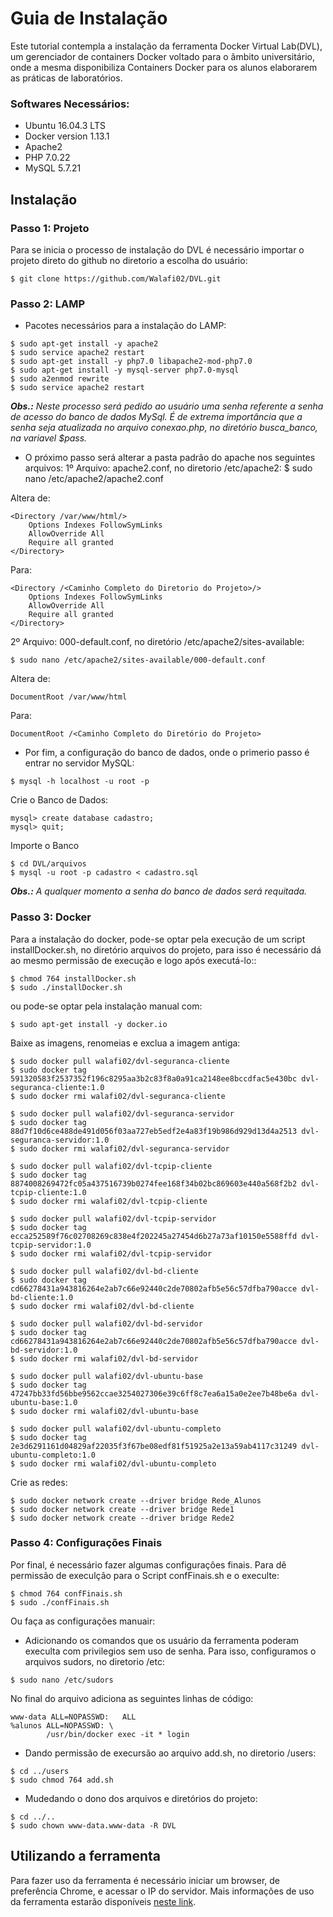 # Guia de Instalação

Este tutorial contempla a instalação da ferramenta Docker Virtual Lab(DVL), um gerenciador de containers Docker voltado para o âmbito universitário, onde a mesma disponibiliza Containers Docker para os alunos elaborarem as práticas de laboratórios.

### Softwares Necessários:
- Ubuntu 16.04.3 LTS
- Docker version 1.13.1
- Apache2
- PHP 7.0.22
- MySQL 5.7.21

## Instalação

### Passo 1: Projeto
Para se inicia o processo de instalação do DVL é necessário importar o projeto direto do github no diretorio a escolha do usuário:
```
$ git clone https://github.com/Walafi02/DVL.git
```

### Passo 2: LAMP
- Pacotes necessários para a instalação do LAMP:
```
$ sudo apt-get install -y apache2
$ sudo service apache2 restart
$ sudo apt-get install -y php7.0 libapache2-mod-php7.0
$ sudo apt-get install -y mysql-server php7.0-mysql
$ sudo a2enmod rewrite
$ sudo service apache2 restart
```

_**Obs.:** Neste processo será pedido ao usuário uma senha referente a senha de acesso do banco de dados MySql. É de extrema importância que a senha seja atualizada no arquivo conexao.php, no diretório busca_banco, na variavel $pass._

- O próximo passo será alterar a pasta padrão do apache nos seguintes arquivos:
1º Arquivo: apache2.conf, no diretorio /etc/apache2:
	$ sudo nano /etc/apache2/apache2.conf

Altera de:
```
<Directory /var/www/html/>
	Options Indexes FollowSymLinks
   	AllowOverride All
   	Require all granted
</Directory>
```
Para:
```
<Directory /<Caminho Completo do Diretorio do Projeto>/>
	Options Indexes FollowSymLinks
	AllowOverride All
	Require all granted
</Directory>
```
2º Arquivo: 000-default.conf, no diretório /etc/apache2/sites-available:
```
$ sudo nano /etc/apache2/sites-available/000-default.conf
```

Altera de:
```
DocumentRoot /var/www/html
```
Para:
```
DocumentRoot /<Caminho Completo do Diretório do Projeto>
```

- Por fim, a configuração do banco de dados, onde o primerio passo é entrar no servidor MySQL:
```
$ mysql -h localhost -u root -p
```

Crie o Banco de Dados:
```
mysql> create database cadastro;
mysql> quit;
```

Importe o Banco
```
$ cd DVL/arquivos
$ mysql -u root -p cadastro < cadastro.sql
```

_**Obs.:** A qualquer momento a senha do banco de dados será requitada._

### Passo 3: Docker
Para a instalação do docker, pode-se optar pela execução de um script installDocker.sh, no diretório arquivos do projeto, para isso é necessário dá ao mesmo permissão de execução e logo após executá-lo::
```
$ chmod 764 installDocker.sh
$ sudo ./installDocker.sh
```

ou pode-se optar pela instalação manual com:
```
$ sudo apt-get install -y docker.io
```

Baixe as imagens, renomeias e exclua a imagem antiga:
```
$ sudo docker pull walafi02/dvl-seguranca-cliente
$ sudo docker tag 591320583f2537352f196c8295aa3b2c83f8a0a91ca2148ee8bccdfac5e430bc dvl-seguranca-cliente:1.0
$ sudo docker rmi walafi02/dvl-seguranca-cliente

$ sudo docker pull walafi02/dvl-seguranca-servidor
$ sudo docker tag 88d7f10d6ce488de491d056f03aa727eb5edf2e4a83f19b986d929d13d4a2513 dvl-seguranca-servidor:1.0
$ sudo docker rmi walafi02/dvl-seguranca-servidor

$ sudo docker pull walafi02/dvl-tcpip-cliente
$ sudo docker tag 8874008269472fc05a437516739b0274fee168f34b02bc869603e440a568f2b2 dvl-tcpip-cliente:1.0
$ sudo docker rmi walafi02/dvl-tcpip-cliente

$ sudo docker pull walafi02/dvl-tcpip-servidor
$ sudo docker tag ecca252589f76c02708269c838e4f202245a27454d6b27a73af10150e5588ffd dvl-tcpip-servidor:1.0
$ sudo docker rmi walafi02/dvl-tcpip-servidor

$ sudo docker pull walafi02/dvl-bd-cliente
$ sudo docker tag cd66278431a943816264e2ab7c66e92440c2de70802afb5e56c57dfba790acce dvl-bd-cliente:1.0
$ sudo docker rmi walafi02/dvl-bd-cliente

$ sudo docker pull walafi02/dvl-bd-servidor
$ sudo docker tag cd66278431a943816264e2ab7c66e92440c2de70802afb5e56c57dfba790acce dvl-bd-servidor:1.0
$ sudo docker rmi walafi02/dvl-bd-servidor

$ sudo docker pull walafi02/dvl-ubuntu-base
$ sudo docker tag 47247bb33fd56bbe9562ccae3254027306e39c6ff8c7ea6a15a0e2ee7b48be6a dvl-ubuntu-base:1.0
$ sudo docker rmi walafi02/dvl-ubuntu-base

$ sudo docker pull walafi02/dvl-ubuntu-completo
$ sudo docker tag 2e3d6291161d04829af22035f3f67be08edf81f51925a2e13a59ab4117c31249 dvl-ubuntu-completo:1.0
$ sudo docker rmi walafi02/dvl-ubuntu-completo
```

Crie as redes:
```
$ sudo docker network create --driver bridge Rede_Alunos
$ sudo docker network create --driver bridge Rede1
$ sudo docker network create --driver bridge Rede2
```

### Passo 4: Configurações Finais
Por final, é necessário fazer algumas configurações finais. Para dê permissão de execulção para o Script confFinais.sh e o execulte:
```
$ chmod 764 confFinais.sh
$ sudo ./confFinais.sh
```

Ou faça as configurações manuair:
- Adicionando os comandos que os usuário da ferramenta poderam execulta com privilegios sem uso de senha. Para isso, configuramos o arquivos sudors, no diretorio /etc:
```
$ sudo nano /etc/sudors
```

No final do arquivo adiciona as seguintes linhas de código:
```
www-data ALL=NOPASSWD:   ALL
%alunos ALL=NOPASSWD: \
       	/usr/bin/docker exec -it * login
```

- Dando permissão de execursão ao arquivo add.sh, no diretorio /users:
```
$ cd ../users
$ sudo chmod 764 add.sh
```

- Mudedando o dono dos arquivos e diretórios do projeto:
```
$ cd ../..
$ sudo chown www-data.www-data -R DVL
```

## Utilizando a ferramenta

Para fazer uso da ferramenta é necessário iniciar um browser, de preferência Chrome, e acessar o IP do servidor. Mais informações de uso da ferramenta estarão disponíveis [neste link](https://www.google.com.br/).
